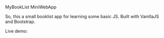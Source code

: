 MyBookList MiniWebApp

So, this a small booklist app for learning some basic JS.
Built with VanillaJS and Bootstrap.

Live demo: 